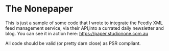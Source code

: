 # The Nonepaper

This is just a sample of some code that I wrote to integrate the Feedly XML feed management service, via their API,into a currated daily newsletter and blog. You can see it in action here: https://paper.studionone.com.au

All code should be valid (or pretty darn close) as PSR compliant. 
